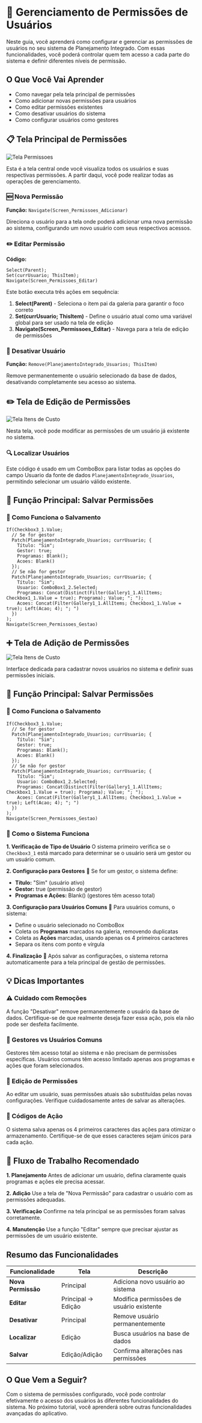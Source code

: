 # 🔐 Gerenciamento de Permissões de Usuários

Neste guia, você aprenderá como configurar e gerenciar as permissões de usuários no seu sistema de Planejamento Integrado. Com essas funcionalidades, você poderá controlar quem tem acesso a cada parte do sistema e definir diferentes níveis de permissão.

## O Que Você Vai Aprender

- Como navegar pela tela principal de permissões
- Como adicionar novas permissões para usuários
- Como editar permissões existentes
- Como desativar usuários do sistema
- Como configurar usuários como gestores

## 📋 Tela Principal de Permissões

![Tela Permissoes](../assets/images/permissoes.png)

Esta é a tela central onde você visualiza todos os usuários e suas respectivas permissões. A partir daqui, você pode realizar todas as operações de gerenciamento.

### 🆕 Nova Permissão

**Função:** `Navigate(Screen_Permissoes_Adicionar)`

Direciona o usuário para a tela onde poderá adicionar uma nova permissão ao sistema, configurando um novo usuário com seus respectivos acessos.

### ✏️ Editar Permissão

**Código:**
```
Select(Parent);
Set(currUsuario; ThisItem);
Navigate(Screen_Permissoes_Editar)
```

Este botão executa três ações em sequência:
1. **Select(Parent)** - Seleciona o item pai da galeria para garantir o foco correto
2. **Set(currUsuario; ThisItem)** - Define o usuário atual como uma variável global para ser usado na tela de edição
3. **Navigate(Screen_Permissoes_Editar)** - Navega para a tela de edição de permissões

### 🚫 Desativar Usuário

**Função:** `Remove(PlanejamentoIntegrado_Usuarios; ThisItem)`

Remove permanentemente o usuário selecionado da base de dados, desativando completamente seu acesso ao sistema.

## ✏️ Tela de Edição de Permissões 

![Tela Itens de Custo](../assets/images/permissoesEditar.png)

Nesta tela, você pode modificar as permissões de um usuário já existente no sistema.

### 🔍 Localizar Usuários

Este código é usado em um ComboBox para listar todas as opções do campo Usuario da fonte de dados `PlanejamentoIntegrado_Usuarios`, permitindo selecionar um usuário válido existente.
## 💾 Função Principal: Salvar Permissões

### 🔧 Como Funciona o Salvamento

```powerapps
If(Checkbox3_1.Value;
  // Se for gestor
  Patch(PlanejamentoIntegrado_Usuarios; currUsuario; {
    Título: "Sim";
    Gestor: true;
    Programas: Blank();
    Acoes: Blank()
  });
  // Se não for gestor  
  Patch(PlanejamentoIntegrado_Usuarios; currUsuario; {
    Título: "Sim";
    Usuario: ComboBox1_2.Selected;
    Programas: Concat(Distinct(Filter(Gallery1_1.AllItems; Checkbox1_1.Value = true); Programa); Value; "; ");
    Acoes: Concat(Filter(Gallery1_1.AllItems; Checkbox1_1.Value = true); Left(Acao; 4); "; ")
  })
);
Navigate(Screen_Permissoes_Gestao)
```

## ➕ Tela de Adição de Permissões

![Tela Itens de Custo](../assets/images/permissoesAdicionar.png)

Interface dedicada para cadastrar novos usuários no sistema e definir suas permissões iniciais.

## 💾 Função Principal: Salvar Permissões

### 🔧 Como Funciona o Salvamento

```powerapps
If(Checkbox3_1.Value;
  // Se for gestor
  Patch(PlanejamentoIntegrado_Usuarios; currUsuario; {
    Título: "Sim";
    Gestor: true;
    Programas: Blank();
    Acoes: Blank()
  });
  // Se não for gestor  
  Patch(PlanejamentoIntegrado_Usuarios; currUsuario; {
    Título: "Sim";
    Usuario: ComboBox1_2.Selected;
    Programas: Concat(Distinct(Filter(Gallery1_1.AllItems; Checkbox1_1.Value = true); Programa); Value; "; ");
    Acoes: Concat(Filter(Gallery1_1.AllItems; Checkbox1_1.Value = true); Left(Acao; 4); "; ")
  })
);
Navigate(Screen_Permissoes_Gestao)
```

### 🎯 Como o Sistema Funciona

**1. Verificação de Tipo de Usuário**
O sistema primeiro verifica se o `Checkbox3_1` está marcado para determinar se o usuário será um gestor ou um usuário comum.

**2. Configuração para Gestores** 👑
Se for um gestor, o sistema define:
- **Título:** "Sim" (usuário ativo)
- **Gestor:** true (permissão de gestor)
- **Programas e Ações:** Blank() (gestores têm acesso total)

**3. Configuração para Usuários Comuns** 👤
Para usuários comuns, o sistema:
- Define o usuário selecionado no ComboBox
- Coleta os **Programas** marcados na galeria, removendo duplicatas
- Coleta as **Ações** marcadas, usando apenas os 4 primeiros caracteres
- Separa os itens com ponto e vírgula

**4. Finalização** 🔄
Após salvar as configurações, o sistema retorna automaticamente para a tela principal de gestão de permissões.

## 💡 Dicas Importantes

### ⚠️ Cuidado com Remoções
A função "Desativar" remove permanentemente o usuário da base de dados. Certifique-se de que realmente deseja fazer essa ação, pois ela não pode ser desfeita facilmente.

### 👑 Gestores vs Usuários Comuns
Gestores têm acesso total ao sistema e não precisam de permissões específicas. Usuários comuns têm acesso limitado apenas aos programas e ações que foram selecionados.

### 🔄 Edição de Permissões
Ao editar um usuário, suas permissões atuais são substituídas pelas novas configurações. Verifique cuidadosamente antes de salvar as alterações.

### 📝 Códigos de Ação
O sistema salva apenas os 4 primeiros caracteres das ações para otimizar o armazenamento. Certifique-se de que esses caracteres sejam únicos para cada ação.

## 🚀 Fluxo de Trabalho Recomendado

**1. Planejamento**
Antes de adicionar um usuário, defina claramente quais programas e ações ele precisa acessar.

**2. Adição**
Use a tela de "Nova Permissão" para cadastrar o usuário com as permissões adequadas.

**3. Verificação**
Confirme na tela principal se as permissões foram salvas corretamente.

**4. Manutenção**
Use a função "Editar" sempre que precisar ajustar as permissões de um usuário existente.

## Resumo das Funcionalidades

| Funcionalidade | Tela | Descrição |
|---|---|---|
| **Nova Permissão** | Principal | Adiciona novo usuário ao sistema |
| **Editar** | Principal → Edição | Modifica permissões de usuário existente |
| **Desativar** | Principal | Remove usuário permanentemente |
| **Localizar** | Edição | Busca usuários na base de dados |
| **Salvar** | Edição/Adição | Confirma alterações nas permissões |

## O Que Vem a Seguir?

Com o sistema de permissões configurado, você pode controlar efetivamente o acesso dos usuários às diferentes funcionalidades do sistema. No próximo tutorial, você aprenderá sobre outras funcionalidades avançadas do aplicativo.
